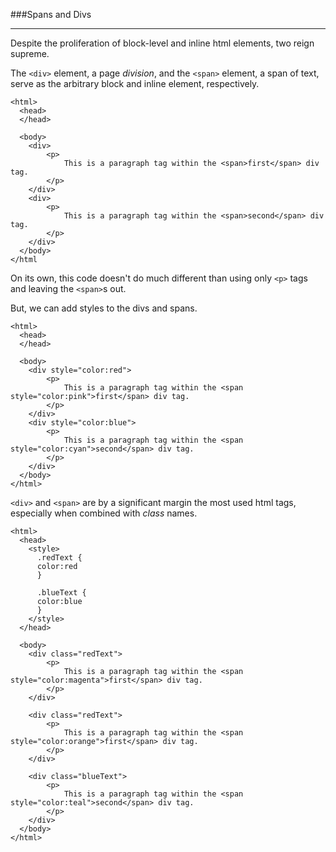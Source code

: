 ###Spans and Divs

-----

Despite the proliferation of block-level and inline html elements, two reign supreme.

The `<div>` element, a page *division*, and the `<span>` element, a span of text, serve as the arbitrary block and inline element, respectively. 

```
<html>
  <head>
  </head>
  
  <body>
    <div>
        <p>
            This is a paragraph tag within the <span>first</span> div tag.
        </p>
    </div>
    <div>
        <p>
            This is a paragraph tag within the <span>second</span> div tag.
        </p>
    </div>
  </body>
</html  
```

On its own, this code doesn't do much different than using only `<p>` tags and leaving the `<span>`s out.

But, we can add styles to the divs and spans.

```
<html>
  <head>
  </head>
  
  <body>
    <div style="color:red">
        <p>
            This is a paragraph tag within the <span style="color:pink">first</span> div tag.
        </p>
    </div>
    <div style="color:blue">
        <p>
            This is a paragraph tag within the <span style="color:cyan">second</span> div tag.
        </p>
    </div>
  </body>
</html>  
```

`<div>` and `<span>` are by a significant margin the most used html tags, especially when combined with *class* names.

```
<html>
  <head>
    <style>
      .redText {
      color:red
      }
      
      .blueText {
      color:blue
      }
    </style>
  </head>
  
  <body>
    <div class="redText">
        <p>
            This is a paragraph tag within the <span style="color:magenta">first</span> div tag.
        </p>
    </div>
    
    <div class="redText">
        <p>
            This is a paragraph tag within the <span style="color:orange">first</span> div tag.
        </p>
    </div>
    
    <div class="blueText">
        <p>
            This is a paragraph tag within the <span style="color:teal">second</span> div tag.
        </p>
    </div>
  </body>
</html>  
```
